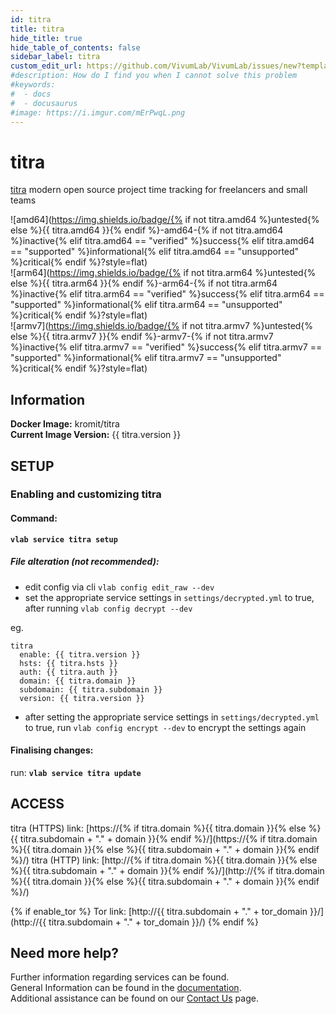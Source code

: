 ```yaml
---
id: titra
title: titra
hide_title: true
hide_table_of_contents: false
sidebar_label: titra
custom_edit_url: https://github.com/VivumLab/VivumLab/issues/new?template=documentation.md
#description: How do I find you when I cannot solve this problem
#keywords:
#  - docs
#  - docusaurus
#image: https://i.imgur.com/mErPwqL.png
---
```


# titra

[titra](https://github.com/kromitgmbh/titra) modern open source project time tracking for freelancers and small teams

![amd64](https://img.shields.io/badge/{% if not titra.amd64 %}untested{% else %}{{ titra.amd64 }}{% endif %}-amd64-{% if not titra.amd64 %}inactive{% elif titra.amd64 == "verified" %}success{% elif titra.amd64 == "supported" %}informational{% elif titra.amd64 == "unsupported" %}critical{% endif %}?style=flat) <br />
![arm64](https://img.shields.io/badge/{% if not titra.arm64 %}untested{% else %}{{ titra.arm64 }}{% endif %}-arm64-{% if not titra.arm64 %}inactive{% elif titra.arm64 == "verified" %}success{% elif titra.arm64 == "supported" %}informational{% elif titra.arm64 == "unsupported" %}critical{% endif %}?style=flat) <br />
![armv7](https://img.shields.io/badge/{% if not titra.armv7 %}untested{% else %}{{ titra.armv7 }}{% endif %}-armv7-{% if not titra.armv7 %}inactive{% elif titra.armv7 == "verified" %}success{% elif titra.armv7 == "supported" %}informational{% elif titra.armv7 == "unsupported" %}critical{% endif %}?style=flat) <br />

## Information

**Docker Image:** kromit/titra <br />
**Current Image Version:** {{ titra.version }}

## SETUP

### Enabling and customizing titra

#### Command:

**`vlab service titra setup`**

##### File alteration (not recommended):

- edit config via cli `vlab config edit_raw --dev`
- set the appropriate service settings in `settings/decrypted.yml` to true, after running `vlab config decrypt --dev`

eg.
```
titra
  enable: {{ titra.version }}
  hsts: {{ titra.hsts }}
  auth: {{ titra.auth }}
  domain: {{ titra.domain }}
  subdomain: {{ titra.subdomain }}
  version: {{ titra.version }}
```

- after setting the appropriate service settings in `settings/decrypted.yml` to true, run `vlab config encrypt --dev` to encrypt the settings again

#### Finalising changes:

run: **`vlab service titra update`**

## ACCESS

titra (HTTPS) link: [https://{% if titra.domain %}{{ titra.domain }}{% else %}{{ titra.subdomain + "." + domain }}{% endif %}/](https://{% if titra.domain %}{{ titra.domain }}{% else %}{{ titra.subdomain + "." + domain }}{% endif %}/)
titra (HTTP) link: [http://{% if titra.domain %}{{ titra.domain }}{% else %}{{ titra.subdomain + "." + domain }}{% endif %}/](http://{% if titra.domain %}{{ titra.domain }}{% else %}{{ titra.subdomain + "." + domain }}{% endif %}/)

{% if enable_tor %}
Tor link: [http://{{ titra.subdomain + "." + tor_domain }}/](http://{{ titra.subdomain + "." + tor_domain }}/)
{% endif %}

## Need more help?
Further information regarding services can be found. <br />
General Information can be found in the [documentation](https://vivumlab.com/docs). <br />
Additional assistance can be found on our [Contact Us](https://vivumlab.com/docs/contact) page.
